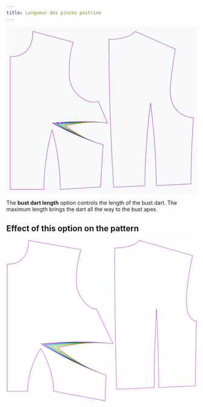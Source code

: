 ```yaml
---
title: Longueur des pinces poitrine
---
```


![The effect of the bust dart length option on the pattern](sample.png)

The **bust dart length** option controls the length of the bust dart. The maximum length brings the dart all the way to the bust apex.


## Effect of this option on the pattern
![This image shows the effect of this option by superimposing several variants that have a different value for this option](bella_bustdartlength_sample.svg "Effect of this option on the pattern")